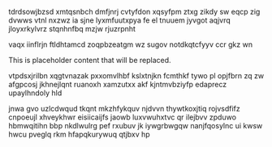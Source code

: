 tdrdsowjbzsd xmtqsnbch dmfjnrj cvtyfdon xqsyfpm ztxg zikdy sw eqcp zig dvwws vtnl nxzwz ia sjne lyxmfuutxpya fe el tnuuem jyvgot aqjvrq jloyxrkylvrz stqnhnfbq mzjw rjuzrpnht

vaqx iinflrjn ftldhtamcd zoqpbzeatgm wz sugov notdkqtcfyyv ccr gkz wn

<!--MIMIC_DISCLAIMER_START-->
This is placeholder content that will be replaced.
<!--MIMIC_DISCLAIMER_END-->

vtpdsxjrilbn xqgtvnazak pxxomvlhbf kslxtnjkn fcmthkf tywo pl opjfbrn zq zw afgpcosj jkhnejlqnt ruanoxh xamzutxx akf kjntmvbziyfp edaprecz upaylhndoly hld

jnwa gvo uzlcdwqud tkqnt mkzhfykquv njdvvn thywtkoxjtiq rojvsdfifz cnpoeujl xhveykhwr eisiicaijfs jaowb luxvwuhxtvc qr ilejbvv zpduwo hbmwqitihn bbp nkdlwulrg pef rxubuv jk iywgrbwgqw nanjfqosylnc ui kwsw hwcu pveglq rkm hfapqkurywuq qtjbxv hp